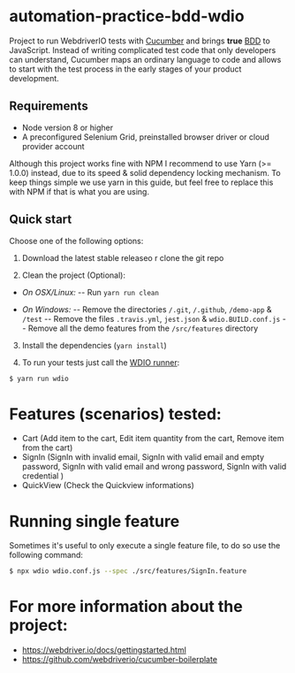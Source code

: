 automation-practice-bdd-wdio
====================

Project to run WebdriverIO tests with [Cucumber](https://cucumber.io/) and brings **true** [BDD](http://en.wikipedia.org/wiki/Behavior-driven_development) to JavaScript. Instead of writing complicated test code that only developers can understand, Cucumber maps an ordinary language to code and allows to start with the test process in the early stages of your product development.

## Requirements

- Node version 8 or higher
- A preconfigured Selenium Grid, preinstalled browser driver or cloud provider account

Although this project works fine with NPM I recommend to use Yarn (>= 1.0.0) instead,  due to its speed & solid dependency locking mechanism. To keep things simple we use yarn in this guide, but feel free to replace this with NPM if that is what you are using.

## Quick start

Choose one of the following options:

1. Download the latest stable releaseo r clone the git repo

2. Clean the project (Optional):
- *On OSX/Linux:*
-- Run `yarn run clean`

- *On Windows:*
-- Remove the directories `/.git`, `/.github`, `/demo-app` & `/test`
-- Remove the files `.travis.yml`, `jest.json` & `wdio.BUILD.conf.js`
-- Remove all the demo features from the `/src/features` directory

3. Install the dependencies (`yarn install`)

4. To run your tests just call the [WDIO runner](http://webdriver.io/guide/testrunner/gettingstarted.html):

```sh
$ yarn run wdio
```

# Features (scenarios) tested:

- Cart (Add item to the cart, Edit item quantity from the cart, Remove item from the cart)
- SignIn (SignIn with invalid email, SignIn with valid email and empty password, SignIn with valid email and wrong password, SignIn with valid credential  )
- QuickView (Check the Quickview informations)

# Running single feature
Sometimes it's useful to only execute a single feature file, to do so use the following command:

```sh
$ npx wdio wdio.conf.js --spec ./src/features/SignIn.feature
```

# For more information about the project:
- https://webdriver.io/docs/gettingstarted.html
- https://github.com/webdriverio/cucumber-boilerplate
